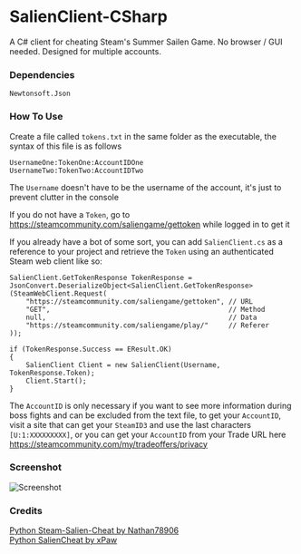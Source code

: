 # SalienClient-CSharp

A C# client for cheating Steam's Summer Sailen Game.  No browser / GUI needed.  Designed for multiple accounts.

### Dependencies
```
Newtonsoft.Json
```

### How To Use

Create a file called `tokens.txt` in the same folder as the executable, the syntax of this file is as follows

```
UsernameOne:TokenOne:AccountIDOne
UsernameTwo:TokenTwo:AccountIDTwo
```

The `Username` doesn't have to be the username of the account, it's just to prevent clutter in the console

If you do not have a `Token`, go to https://steamcommunity.com/saliengame/gettoken while logged in to get it

If you already have a bot of some sort, you can add `SalienClient.cs` as a reference to your project and retrieve the `Token` using an authenticated Steam web client like so:

```
SalienClient.GetTokenResponse TokenResponse = JsonConvert.DeserializeObject<SalienClient.GetTokenResponse>(SteamWebClient.Request(
	"https://steamcommunity.com/saliengame/gettoken", // URL
	"GET",                                            // Method
	null,                                             // Data
	"https://steamcommunity.com/saliengame/play/"     // Referer
));

if (TokenResponse.Success == EResult.OK)
{
	SalienClient Client = new SalienClient(Username, TokenResponse.Token);
	Client.Start();
}
```

The `AccountID` is only necessary if you want to see more information during boss fights and can be excluded from the text file, to get your `AccountID`, visit a site that can get your `SteamID3` and use the last characters `[U:1:XXXXXXXXX]`, or you can get your `AccountID` from your Trade URL here https://steamcommunity.com/my/tradeoffers/privacy



### Screenshot

![Screenshot](https://i.imgur.com/RsxTTjN.png)

### Credits
[Python Steam-Salien-Cheat by Nathan78906](https://github.com/nathan78906/steam-salien-cheat)\
[Python SalienCheat by xPaw](https://github.com/SteamDatabase/SalienCheat)